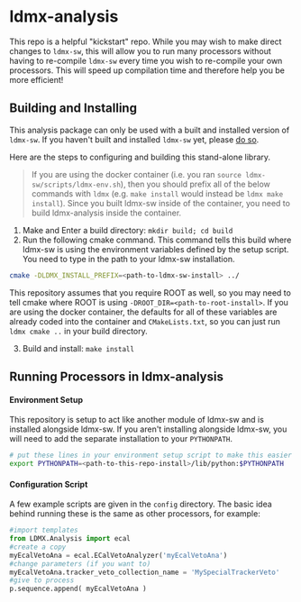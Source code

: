 # ldmx-analysis

This repo is a helpful "kickstart" repo.
While you may wish to make direct changes to `ldmx-sw`, 
this will allow you to run many processors without having to re-compile `ldmx-sw` 
every time you wish to re-compile your own processors.
This will speed up compilation time and therefore help you be more efficient!

## Building and Installing

This analysis package can only be used with a built and installed version of `ldmx-sw`.
If you haven't built and installed `ldmx-sw` yet, please [do so](https://github.com/LDMX-Software/ldmx-sw).

Here are the steps to configuring and building this stand-alone library.

> If you are using the docker container (i.e. you ran `source ldmx-sw/scripts/ldmx-env.sh`), then you should prefix all of the below commands with `ldmx` (e.g. `make install` would instead be `ldmx make install`). Since you built ldmx-sw inside of the container, you need to build ldmx-analysis inside the container.

1. Make and Enter a build directory: `mkdir build; cd build`
2. Run the following cmake command. This command tells this build where ldmx-sw is using the environment variables defined by the setup script. You need to type in the path to your ldmx-sw installation.
```bash
cmake -DLDMX_INSTALL_PREFIX=<path-to-ldmx-sw-install> ../
```
This repository assumes that you require ROOT as well, so you may need to tell cmake where ROOT is using `-DROOT_DIR=<path-to-root-install>`.
If you are using the docker container, the defaults for all of these variables are already coded into the container and `CMakeLists.txt`, so you can just run `ldmx cmake ..` in your build directory.

3. Build and install: `make install`

## Running Processors in ldmx-analysis

#### Environment Setup
This repository is setup to act like another module of ldmx-sw and is installed alongside ldmx-sw.
If you aren't installing alongside ldmx-sw, you will need to add the separate installation to your `PYTHONPATH`.
```bash
# put these lines in your environment setup script to make this easier (maybe ~/.bash_profile? or ~/.bashrc?)
export PYTHONPATH=<path-to-this-repo-install>/lib/python:$PYTHONPATH
```

#### Configuration Script
A few example scripts are given in the `config` directory.
The basic idea behind running these is the same as other processors, for example:
```python
#import templates
from LDMX.Analysis import ecal
#create a copy
myEcalVetoAna = ecal.ECalVetoAnalyzer('myEcalVetoAna')
#change parameters (if you want to)
myEcalVetoAna.tracker_veto_collection_name = 'MySpecialTrackerVeto'
#give to process
p.sequence.append( myEcalVetoAna )
```
